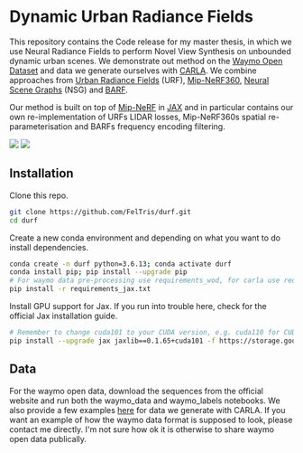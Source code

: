 # Dynamic Urban Radiance Fields
This repository contains the Code release for my master thesis, 
in which we use Neural Radiance Fields to perform Novel View Synthesis on unbounded dynamic urban scenes. 
We demonstrate out method on the [Waymo Open Dataset](https://waymo.com/open/) 
and data we generate ourselves with [CARLA](https://carla.org).
We combine approaches from [Urban Radiance Fields](https://urban-radiance-fields.github.io) (URF), 
[Mip-NeRF360](https://jonbarron.info/mipnerf360/), [Neural Scene Graphs](https://light.princeton.edu/publication/neural-scene-graphs/) (NSG)
and [BARF](https://chenhsuanlin.bitbucket.io/bundle-adjusting-NeRF/).  



Our method is built on top of [Mip-NeRF](https://github.com/google/mipnerf) in [JAX](https://github.com/google/jax)
and in particular contains our own re-implementation of URFs LIDAR losses, 
Mip-NeRF360s spatial re-parameterisation and BARFs frequency encoding filtering.

![](videos/test_seg1_5.gif) ![](videos/waymo1_5_depth.gif)

## Installation

Clone this repo. 

```bash
git clone https://github.com/FelTris/durf.git
cd durf
```

Create a new conda environment and depending on what you want to do install dependencies.

```bash
conda create -n durf python=3.6.13; conda activate durf
conda install pip; pip install --upgrade pip
# For waymo data pre-processing use requirements_wod, for carla use requirements_carla
pip install -r requirements_jax.txt
```

Install GPU support for Jax. If you run into trouble here, check for the official Jax installation guide.

```bash
# Remember to change cuda101 to your CUDA version, e.g. cuda110 for CUDA 11.0.
pip install --upgrade jax jaxlib==0.1.65+cuda101 -f https://storage.googleapis.com/jax-releases/jax_cuda_releases.html
```

## Data

For the waymo open data, download the sequences from the official website and run both the waymo_data and waymo_labels notebooks.
We also provide a few examples 
[here](https://drive.google.com/drive/folders/1FENBETwX2K_8qdYIckfUGiLUtrmyol1T?usp=sharing) for data we generate with CARLA.
If you want an example of how the waymo data format is supposed to look, please contact me directly. 
I'm not sure how ok it is otherwise to share waymo open data publically. 